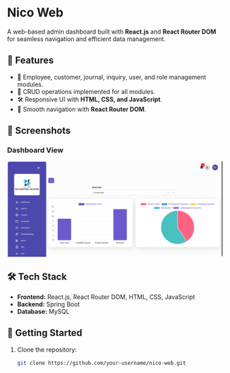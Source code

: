 # Nico Web  

A web-based admin dashboard built with **React.js** and **React Router DOM** for seamless navigation and efficient data management.  

## 🚀 Features  
- 📌 Employee, customer, journal, inquiry, user, and role management modules.  
- 🔄 CRUD operations implemented for all modules.  
- 🛠️ Responsive UI with **HTML, CSS, and JavaScript**.  
- 🔗 Smooth navigation with **React Router DOM**.  

## 📸 Screenshots  
### Dashboard View  
  ![Dashboard Screenshot](screenshots/Screenshot%20(361).png)


 

## 🛠️ Tech Stack  
- **Frontend:** React.js, React Router DOM, HTML, CSS, JavaScript  
- **Backend:** Spring Boot 
- **Database:** MySQL  

## 🏁 Getting Started  
1. Clone the repository:  
   ```bash
   git clone https://github.com/your-username/nico-web.git
